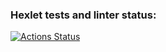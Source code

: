 ### Hexlet tests and linter status:
[![Actions Status](https://github.com/AidDeathLord/python-project-50/workflows/hexlet-check/badge.svg)](https://github.com/AidDeathLord/python-project-50/actions)